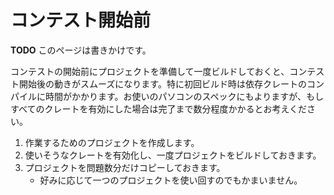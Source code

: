 <!-- -*- coding:utf-8-unix -*- -->

# コンテスト開始前

**TODO** このページは書きかけです。

コンテストの開始前にプロジェクトを準備して一度ビルドしておくと、コンテスト開始後の動きがスムーズになります。特に初回ビルド時は依存クレートのコンパイルに時間がかかります。お使いのパソコンのスペックにもよりますが、もしすべてのクレートを有効にした場合は完了まで数分程度かかるとお考えください。

1. 作業するためのプロジェクトを作成します。
1. 使いそうなクレートを有効化し、一度プロジェクトをビルドしておきます。
1. プロジェクトを問題数分だけコピーしておきます。
    - 好みに応じて一つのプロジェクトを使い回すのでもかまいません。
